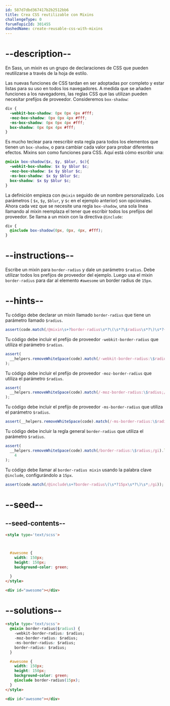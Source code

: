 ```yaml
---
id: 587d7dbd367417b2b2512bb6
title: Crea CSS reutilizable con Mixins
challengeType: 0
forumTopicId: 301455
dashedName: create-reusable-css-with-mixins
---
```


# --description--

En Sass, un <dfn>mixin</dfn> es un grupo de declaraciones de CSS que pueden reutilizarse a través de la hoja de estilo.

Las nuevas funciones de CSS tardan en ser adoptadas por completo y estar listas para su uso en todos los navegadores. A medida que se añaden funciones a los navegadores, las reglas CSS que las utilizan pueden necesitar prefijos de proveedor. Consideremos `box-shadow`:

```scss
div {
  -webkit-box-shadow: 0px 0px 4px #fff;
  -moz-box-shadow: 0px 0px 4px #fff;
  -ms-box-shadow: 0px 0px 4px #fff;
  box-shadow: 0px 0px 4px #fff;
}
```

Es mucho teclear para reescribir esta regla para todos los elementos que tienen un `box-shadow`, o para cambiar cada valor para probar diferentes efectos. Mixins son como funciones para CSS. Aquí está cómo escribir una:

```scss
@mixin box-shadow($x, $y, $blur, $c){ 
  -webkit-box-shadow: $x $y $blur $c;
  -moz-box-shadow: $x $y $blur $c;
  -ms-box-shadow: $x $y $blur $c;
  box-shadow: $x $y $blur $c;
}
```

La definición empieza con `@mixin` seguido de un nombre personalizado. Los parámetros ( `$x`, `$y`, `$blur`, y `$c` en el ejemplo anterior) son opcionales. Ahora cada vez que se necesite una regla `box-shadow`, una sola línea llamando al mixin reemplaza el tener que escribir todos los prefijos del proveedor. Se llama a un mixin con la directiva `@include`:

```scss
div {
  @include box-shadow(0px, 0px, 4px, #fff);
}
```

# --instructions--

Escribe un mixin para `border-radius` y dale un parámetro `$radius`. Debe utilizar todos los prefijos de proveedor del ejemplo. Luego usa el mixin `border-radius` para dar al elemento `#awesome` un border radius de `15px`.

# --hints--

Tu código debe declarar un mixin llamado `border-radius` que tiene un parámetro llamado `$radius`.

```js
assert(code.match(/@mixin\s+?border-radius\s*?\(\s*?\$radius\s*?\)\s*?{/gi));
```

Tu código debe incluir el prefijo de proveedor `-webkit-border-radius` que utiliza el parámetro `$radius`.

```js
assert(
  __helpers.removeWhiteSpace(code).match(/-webkit-border-radius:\$radius;/gi)
);
```

Tu código debe incluir el prefijo de proveedor `-moz-border-radius` que utiliza el parámetro `$radius`.

```js
assert(
  __helpers.removeWhiteSpace(code).match(/-moz-border-radius:\$radius;/gi)
);
```

Tu código debe incluir el prefijo de proveedor `-ms-border-radius` que utiliza el parámetro `$radius`.

```js
assert(__helpers.removeWhiteSpace(code).match(/-ms-border-radius:\$radius;/gi));
```

Tu código debe incluir la regla general `border-radius` que utiliza el parámetro `$radius`.

```js
assert(
  __helpers.removeWhiteSpace(code).match(/border-radius:\$radius;/gi).length ==
    4
);
```

Tu código debe llamar al `border-radius mixin` usando la palabra clave `@include`, configurándolo a `15px`.

```js
assert(code.match(/@include\s+?border-radius\(\s*?15px\s*?\)\s*;/gi));
```

# --seed--

## --seed-contents--

```html
<style type='text/scss'>



  #awesome {
    width: 150px;
    height: 150px;
    background-color: green;

  }
</style>

<div id="awesome"></div>
```

# --solutions--

```html
<style type='text/scss'>
  @mixin border-radius($radius) {
    -webkit-border-radius: $radius;
    -moz-border-radius: $radius;
    -ms-border-radius: $radius;
    border-radius: $radius;
  }

  #awesome {
    width: 150px;
    height: 150px;
    background-color: green;
    @include border-radius(15px);
  }
</style>

<div id="awesome"></div>
```

